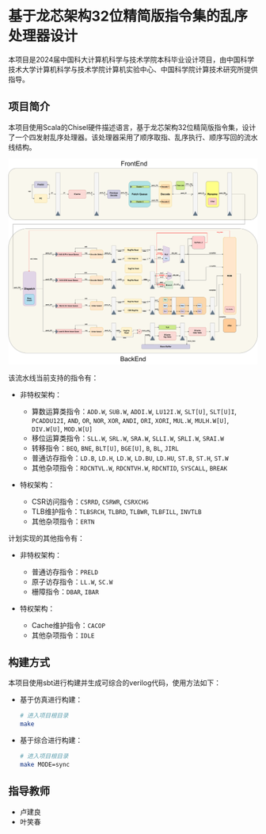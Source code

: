 # 基于龙芯架构32位精简版指令集的乱序处理器设计

本项目是2024届中国科大计算机科学与技术学院本科毕业设计项目，由中国科学技术大学计算机科学与技术学院计算机实验中心、中国科学院计算技术研究所提供指导。

## 项目简介

本项目使用Scala的Chisel硬件描述语言，基于龙芯架构32位精简版指令集，设计了一个四发射乱序处理器。该处理器采用了顺序取指、乱序执行、顺序写回的流水线结构。

![Pipeline](./doc/README.assets/Pipeline.png)

该流水线当前支持的指令有：

* 非特权架构：

  - 算数运算类指令：`ADD.W`, `SUB.W`, `ADDI.W`, `LU12I.W`, `SLT[U]`, `SLT[U]I`, `PCADDU12I`, `AND`, `OR`, `NOR`, `XOR`, `ANDI`, `ORI`, `XORI`, `MUL.W`, `MULH.W[U]`, `DIV.W[U]`, `MOD.W[U]`
  - 移位运算类指令：`SLL.W`, `SRL.W`, `SRA.W`, `SLLI.W`, `SRLI.W`, `SRAI.W`
  - 转移指令：`BEQ`, `BNE`, `BLT[U]`, `BGE[U]`, `B`, `BL`, `JIRL`
  - 普通访存指令：`LD.B`, `LD.H`, `LD.W`, `LD.BU`, `LD.HU`, `ST.B`, `ST.H`, `ST.W`
  - 其他杂项指令：`RDCNTVL.W`, `RDCNTVH.W`, `RDCNTID`, `SYSCALL`, `BREAK`
* 特权架构：

  - CSR访问指令：`CSRRD`, `CSRWR`, `CSRXCHG`
  - TLB维护指令：`TLBSRCH`, `TLBRD`, `TLBWR`, `TLBFILL`, `INVTLB`
  - 其他杂项指令：`ERTN`

计划实现的其他指令有：

* 非特权架构：

  - 普通访存指令：`PRELD`
  - 原子访存指令：`LL.W`, `SC.W`
  - 栅障指令：`DBAR`, `IBAR`
* 特权架构：

  - Cache维护指令：`CACOP`
  - 其他杂项指令：`IDLE`

## 构建方式

本项目使用sbt进行构建并生成可综合的verilog代码，使用方法如下：

* 基于仿真进行构建：

  ```bash
  # 进入项目根目录
  make
  ```
* 基于综合进行构建：

  ```bash
  # 进入项目根目录
  make MODE=sync
  ```

## 指导教师

* 卢建良
* 叶笑春
